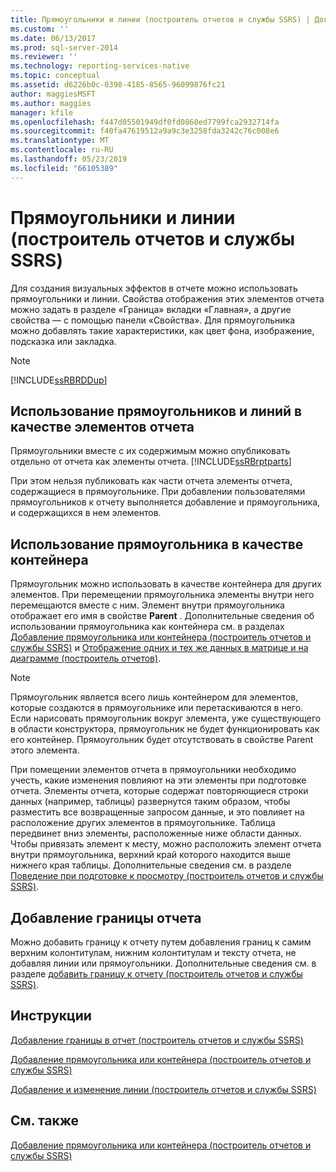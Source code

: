 ```yaml
---
title: Прямоугольники и линии (построитель отчетов и службы SSRS) | Документы Майкрософт
ms.custom: ''
ms.date: 06/13/2017
ms.prod: sql-server-2014
ms.reviewer: ''
ms.technology: reporting-services-native
ms.topic: conceptual
ms.assetid: d6226b0c-0398-4185-8565-96099876fc21
author: maggiesMSFT
ms.author: maggies
manager: kfile
ms.openlocfilehash: f447d05501949df0fd0860ed7799fca2932714fa
ms.sourcegitcommit: f40fa47619512a9a9c3e3258fda3242c76c008e6
ms.translationtype: MT
ms.contentlocale: ru-RU
ms.lasthandoff: 05/23/2019
ms.locfileid: "66105389"
---
```

# <a name="rectangles-and-lines-report-builder-and-ssrs"></a>Прямоугольники и линии (построитель отчетов и службы SSRS)
  Для создания визуальных эффектов в отчете можно использовать прямоугольники и линии. Свойства отображения этих элементов отчета можно задать в разделе «Граница» вкладки «Главная», а другие свойства — с помощью панели «Свойства». Для прямоугольника можно добавлять такие характеристики, как цвет фона, изображение, подсказка или закладка.  
  
> [!NOTE]  
>  [!INCLUDE[ssRBRDDup](../../includes/ssrbrddup-md.md)]  
  
##  <a name="RectanglesLinesReportParts"></a> Использование прямоугольников и линий в качестве элементов отчета  
 Прямоугольники вместе с их содержимым можно опубликовать отдельно от отчета как элементы отчета. [!INCLUDE[ssRBrptparts](../../includes/ssrbrptparts-md.md)]  
  
 При этом нельзя публиковать как части отчета элементы отчета, содержащиеся в прямоугольнике. При добавлении пользователями прямоугольников к отчету выполняется добавление и прямоугольника, и содержащихся в нем элементов.  
  

  
##  <a name="RectangleAsContainer"></a> Использование прямоугольника в качестве контейнера  
 Прямоугольник можно использовать в качестве контейнера для других элементов. При перемещении прямоугольника элементы внутри него перемещаются вместе с ним. Элемент внутри прямоугольника отображает его имя в свойстве **Parent** . Дополнительные сведения об использовании прямоугольника как контейнера см. в разделах [Добавление прямоугольника или контейнера (построитель отчетов и службы SSRS)](add-a-rectangle-or-container-report-builder-and-ssrs.md) и [Отображение одних и тех же данных в матрице и на диаграмме (построитель отчетов)](display-the-same-data-on-a-matrix-and-a-chart-report-builder.md).  
  
> [!NOTE]  
>  Прямоугольник является всего лишь контейнером для элементов, которые создаются в прямоугольнике или перетаскиваются в него. Если нарисовать прямоугольник вокруг элемента, уже существующего в области конструктора, прямоугольник не будет функционировать как его контейнер. Прямоугольник будет отсутствовать в свойстве Parent этого элемента.  
  
 При помещении элементов отчета в прямоугольники необходимо учесть, какие изменения повлияют на эти элементы при подготовке отчета. Элементы отчета, которые содержат повторяющиеся строки данных (например, таблицы) развернутся таким образом, чтобы разместить все возвращенные запросом данные, и это повлияет на расположение других элементов в прямоугольнике. Таблица передвинет вниз элементы, расположенные ниже области данных. Чтобы привязать элемент к месту, можно расположить элемент отчета внутри прямоугольника, верхний край которого находится выше нижнего края таблицы. Дополнительные сведения см. в разделе [Поведение при подготовке к просмотру (построитель отчетов и службы SSRS)](rendering-behaviors-report-builder-and-ssrs.md).  
  

  
##  <a name="ReportBorder"></a> Добавление границы отчета  
 Можно добавить границу к отчету путем добавления границ к самим верхним колонтитулам, нижним колонтитулам и тексту отчета, не добавляя линии или прямоугольники. Дополнительные сведения см. в разделе [добавить границу к отчету &#40;построитель отчетов и службы SSRS&#41;](add-a-border-to-a-report-report-builder-and-ssrs.md).  
  

  
##  <a name="HowTo"></a> Инструкции  
 [Добавление границы в отчет (построитель отчетов и службы SSRS)](add-a-border-to-a-report-report-builder-and-ssrs.md)  
  
 [Добавление прямоугольника или контейнера (построитель отчетов и службы SSRS)](add-a-rectangle-or-container-report-builder-and-ssrs.md)  
  
 [Добавление и изменение линии (построитель отчетов и службы SSRS)](add-and-modify-a-line-report-builder-and-ssrs.md)  
  
## <a name="see-also"></a>См. также  
 [Добавление прямоугольника или контейнера (построитель отчетов и службы SSRS)](add-a-rectangle-or-container-report-builder-and-ssrs.md)  
  
  
